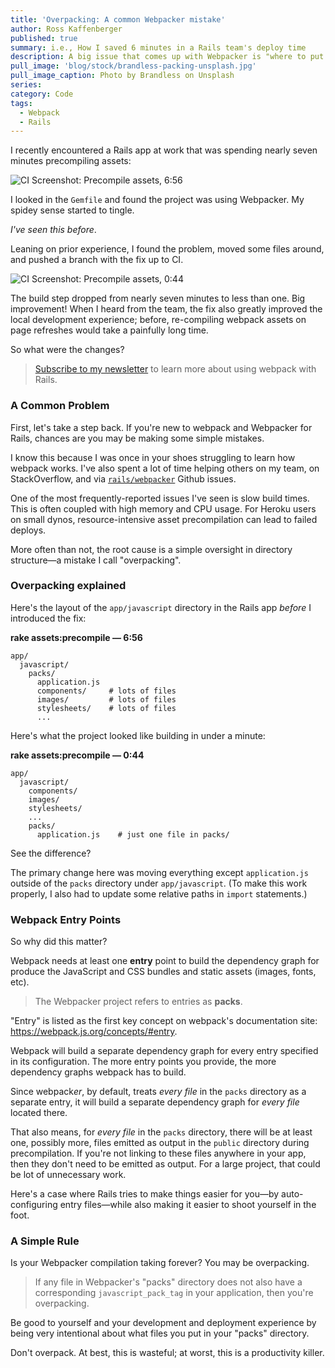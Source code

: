 ```yaml
---
title: 'Overpacking: A common Webpacker mistake'
author: Ross Kaffenberger
published: true
summary: i.e., How I saved 6 minutes in a Rails team's deploy time
description: A big issue that comes up with Webpacker is "where to put the JavaScript files". This post demonstrates proper use of entry point files, called packs, with Webpacker and Rails and will help developers avoid a common gotcha.
pull_image: 'blog/stock/brandless-packing-unsplash.jpg'
pull_image_caption: Photo by Brandless on Unsplash
series:
category: Code
tags:
  - Webpack
  - Rails
---
```


I recently encountered a Rails app at work that was spending nearly seven minutes precompiling assets:

![CI Screenshot: Precompile assets, 6:56](blog/webpack/overpack-before-fix.png)

I looked in the `Gemfile` and found the project was using Webpacker. My spidey sense started to tingle.

*I've seen this before*.

Leaning on prior experience, I found the problem, moved some files around, and pushed a branch with the fix up to CI.

![CI Screenshot: Precompile assets, 0:44](blog/webpack/overpack-after-fix.png)

The build step dropped from nearly seven minutes to less than one. Big improvement! When I heard from the team, the fix also greatly improved the local development experience; before, re-compiling webpack assets on page refreshes would take a painfully long time.

So what were the changes?

> [Subscribe to my newsletter](https://little-fog-6985.ck.page/9c5bc129d8) to learn more about using webpack with Rails.

### A Common Problem

First, let's take a step back. If you're new to webpack and Webpacker for Rails, chances are you may be making some simple mistakes.

I know this because I was once in your shoes struggling to learn how webpack works. I've also spent a lot of time helping others on my team, on StackOverflow, and via [`rails/webpacker`](https://github.com/rails/webpacker) Github issues.

One of the most frequently-reported issues I've seen is slow build times. This is often coupled with high memory and CPU usage. For Heroku users on small dynos, resource-intensive asset precompilation can lead to failed deploys.

More often than not, the root cause is a simple oversight in directory structure—a mistake I call "overpacking".

### Overpacking explained

Here's the layout of the `app/javascript` directory in the Rails app *before* I introduced the fix:

**rake assets:precompile — 6:56**
```shell
app/
  javascript/
    packs/
      application.js
      components/     # lots of files
      images/         # lots of files
      stylesheets/    # lots of files
      ...
```

Here's what the project looked like building in under a minute:

**rake assets:precompile — 0:44**
```shell
app/
  javascript/
    components/
    images/
    stylesheets/
    ...
    packs/
      application.js    # just one file in packs/
```

See the difference?

The primary change here was moving everything except `application.js` outside of the `packs` directory under `app/javascript`. (To make this work properly, I also had to update some relative paths in `import` statements.)

### Webpack Entry Points

So why did this matter?

Webpack needs at least one **entry** point to build the dependency graph for produce the JavaScript and CSS bundles and static assets (images, fonts, etc).

> The Webpacker project refers to entries as **packs**.

"Entry" is listed as the first key concept on webpack's documentation site: https://webpack.js.org/concepts/#entry.

Webpack will build a separate dependency graph for every entry specified in its configuration. The more entry points you provide, the more dependency graphs webpack has to build.

Since webpack*er*, by default, treats *every file* in the `packs` directory as a separate entry, it will build a separate dependency graph for *every file* located there.

That also means, for *every file* in the `packs` directory, there will be at least one, possibly more, files emitted as output in the `public` directory during precompilation. If you're not linking to these files anywhere in your app, then they don't need to be emitted as output. For a large project, that could be lot of unnecessary work.

Here's a case where Rails tries to make things easier for you—by auto-configuring entry files—while also making it easier to shoot yourself in the foot.

### A Simple Rule

Is your Webpacker compilation taking forever? You may be overpacking.

> If any file in Webpacker's "packs" directory does not also have a corresponding `javascript_pack_tag` in your application, then you're overpacking.

Be good to yourself and your development and deployment experience by being very intentional about what files you put in your "packs" directory.

Don't overpack. At best, this is wasteful; at worst, this is a productivity killer.
